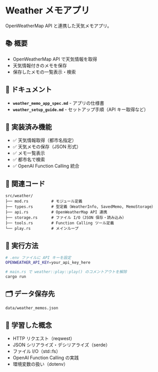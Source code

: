# Weather メモアプリ

OpenWeatherMap API と連携した天気メモアプリ。

## 📚 概要

- OpenWeatherMap API で天気情報を取得
- 天気情報付きのメモを保存
- 保存したメモの一覧表示・検索

## 📁 ドキュメント

- **`weather_memo_app_spec.md`** - アプリの仕様書
- **`weather_setup_guide.md`** - セットアップ手順（API キー取得など）

## 🎯 実装済み機能

- ✅ 天気情報取得（都市名指定）
- ✅ 天気メモの保存（JSON 形式）
- ✅ メモ一覧表示
- ✅ 都市名で検索
- ✅ OpenAI Function Calling 統合

## 📂 関連コード

```
src/weather/
├── mod.rs          # モジュール定義
├── types.rs        # 型定義（WeatherInfo, SavedMemo, MemoStorage）
├── api.rs          # OpenWeatherMap API 連携
├── storage.rs      # ファイル I/O（JSON 保存・読み込み）
├── tools.rs        # Function Calling ツール定義
└── play.rs         # メインループ
```

## 🚀 実行方法

```bash
# .env ファイルに API キーを設定
OPENWEATHER_API_KEY=your_api_key_here

# main.rs で weather::play::play() のコメントアウトを解除
cargo run
```

## 🗂️ データ保存先

```
data/weather_memos.json
```

## 📖 学習した概念

- HTTP リクエスト（reqwest）
- JSON シリアライズ・デシリアライズ（serde）
- ファイル I/O（std::fs）
- OpenAI Function Calling の実践
- 環境変数の扱い（dotenv）

